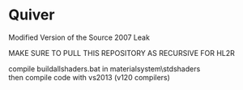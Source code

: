 # Quiver
Modified Version of the Source 2007 Leak

MAKE SURE TO PULL THIS REPOSITORY AS RECURSIVE FOR HL2R

compile buildallshaders.bat in materialsystem\stdshaders\
then compile code with vs2013 (v120 compilers)
